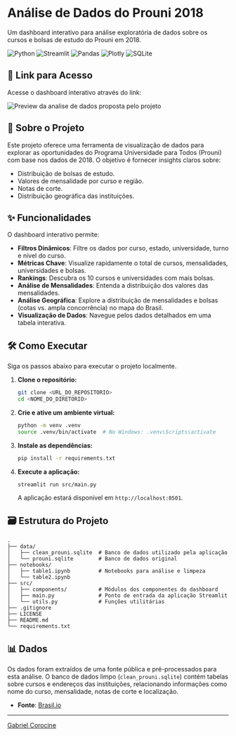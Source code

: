 
# Análise de Dados do Prouni 2018

Um dashboard interativo para análise exploratória de dados sobre os cursos e bolsas de estudo do Prouni em 2018.

![Python](https://img.shields.io/badge/Python-3.8%2B-blue?style=for-the-badge&logo=python)
![Streamlit](https://img.shields.io/badge/Streamlit-1.10%2B-red?style=for-the-badge&logo=streamlit)
![Pandas](https://img.shields.io/badge/Pandas-1.4%2B-blue?style=for-the-badge&logo=pandas)
![Plotly](https://img.shields.io/badge/Plotly-5.9%2B-purple?style=for-the-badge&logo=plotly)
![SQLite](https://img.shields.io/badge/SQLite-3-blue?style=for-the-badge&logo=sqlite)

## 🔗 Link para Acesso

Acesse o dashboard interativo através do link:

![Preview da analise de dados proposta pelo projeto](/home/gabriel/Documentos/Estudos/data_prouni/image/analysis.gif "Preview")

## 🚀 Sobre o Projeto

Este projeto oferece uma ferramenta de visualização de dados para explorar as oportunidades do Programa Universidade para Todos (Prouni) com base nos dados de 2018. O objetivo é fornecer insights claros sobre:

- Distribuição de bolsas de estudo.
- Valores de mensalidade por curso e região.
- Notas de corte.
- Distribuição geográfica das instituições.

## ✨ Funcionalidades

O dashboard interativo permite:

- **Filtros Dinâmicos**: Filtre os dados por curso, estado, universidade, turno e nível do curso.
- **Métricas Chave**: Visualize rapidamente o total de cursos, mensalidades, universidades e bolsas.
- **Rankings**: Descubra os 10 cursos e universidades com mais bolsas.
- **Análise de Mensalidades**: Entenda a distribuição dos valores das mensalidades.
- **Análise Geográfica**: Explore a distribuição de mensalidades e bolsas (cotas vs. ampla concorrência) no mapa do Brasil.
- **Visualização de Dados**: Navegue pelos dados detalhados em uma tabela interativa.

## 🛠️ Como Executar

Siga os passos abaixo para executar o projeto localmente.

1. **Clone o repositório:**

   ```bash
   git clone <URL_DO_REPOSITORIO>
   cd <NOME_DO_DIRETORIO>
   ```
2. **Crie e ative um ambiente virtual:**

   ```bash
   python -m venv .venv
   source .venv/bin/activate  # No Windows: .venv\Scripts\activate
   ```
3. **Instale as dependências:**

   ```bash
   pip install -r requirements.txt
   ```
4. **Execute a aplicação:**

   ```bash
   streamlit run src/main.py
   ```

   A aplicação estará disponível em `http://localhost:8501`.

## 🗃️ Estrutura do Projeto

```
.
├── data/
│   ├── clean_prouni.sqlite  # Banco de dados utilizado pela aplicação
│   └── prouni.sqlite        # Banco de dados original
├── notebooks/
│   ├── table1.ipynb         # Notebooks para análise e limpeza
│   └── table2.ipynb
├── src/
│   ├── components/          # Módulos dos componentes do dashboard
│   ├── main.py              # Ponto de entrada da aplicação Streamlit
│   └── utils.py             # Funções utilitárias
├── .gitignore
├── LICENSE
├── README.md
└── requirements.txt
```

## 📊 Dados

Os dados foram extraídos de uma fonte pública e pré-processados para esta análise. O banco de dados limpo (`clean_prouni.sqlite`) contém tabelas sobre cursos e endereços das instituições, relacionando informações como nome do curso, mensalidade, notas de corte e localização.

- **Fonte**: [Brasil.io
  ](https://brasil.io/dataset/cursos-prouni/cursos/)

---

[Gabriel Corocine](https://github.com/corocine)
